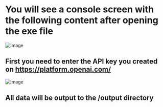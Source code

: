 # You will see a console screen with the following content after opening the exe file
![image](https://github.com/user-attachments/assets/0298f3c2-0848-41c7-b8bb-749352ece0ae)

## First you need to enter the API key you created on https://platform.openai.com/
![image](https://github.com/user-attachments/assets/24d527a8-3ae1-470f-af8b-8ad7e677746e)

## All data will be output to the /output directory
